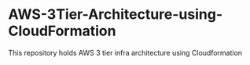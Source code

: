 # AWS-3Tier-Architecture-using-CloudFormation
This repository holds AWS 3 tier infra architecture using Cloudformation
